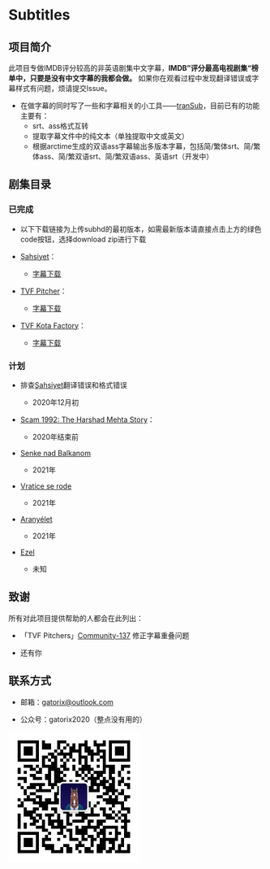 # Subtitles

## 项目简介

此项目专做IMDB评分较高的非英语剧集中文字幕，**IMDB”评分最高电视剧集“榜单中，只要是没有中文字幕的我都会做。** 如果你在观看过程中发现翻译错误或字幕样式有问题，烦请提交Issue。
  
+ 在做字幕的同时写了一些和字幕相关的小工具——[tranSub](https://github.com/Gatorix/tranSub)，目前已有的功能主要有：
  + srt、ass格式互转
  + 提取字幕文件中的纯文本（单独提取中文或英文）
  + 根据arctime生成的双语ass字幕输出多版本字幕，包括简/繁体srt、简/繁体ass、简/繁双语srt、简/繁双语ass、英语srt（开发中）

## 剧集目录

### 已完成

+ 以下下载链接为上传subhd的最初版本，如需最新版本请直接点击上方的绿色code按钮，选择download zip进行下载

+ [Şahsiyet](https://www.imdb.com/title/tt7920978/)：

  + [字幕下载](https://subhd.tv/ar0/497317)

+ [TVF Pitcher](https://www.imdb.com/title/tt4742876/)：

  + [字幕下载](http://subhd.la/a/507567)
  
+ [TVF Kota Factory](https://www.imdb.com/title/tt9432978/)：

  + [字幕下载](https://subhd.tv/a/511086)
  
### 计划

+ 排查[Şahsiyet](https://www.imdb.com/title/tt7920978/)翻译错误和格式错误
  + 2020年12月初

+ [Scam 1992: The Harshad Mehta Story](https://www.imdb.com/title/tt12392504/)：
  + 2020年结束前
  
+ [Senke nad Balkanom](https://www.imdb.com/title/tt6108262/)
  + 2021年

+ [Vratice se rode](https://www.imdb.com/title/tt1043822/)
  + 2021年
  
+ [Aranyélet](https://www.imdb.com/title/tt5099020/)
  + 2021年
  
+ [Ezel](https://www.imdb.com/title/tt1534360/)
  + 未知
  
## 致谢

所有对此项目提供帮助的人都会在此列出：

+ 「TVF Pitchers」[Community-137](https://github.com/Community-137) 修正字幕重叠问题

+ 还有你
  
## 联系方式

+ 邮箱：gatorix@outlook.com

+ 公众号：gatorix2020（整点没有用的）
  
![公众号二维码](https://github.com/Gatorix/subtitles/blob/master/Others/qrcode_for_gh_f9b5d24b04ce_258.jpg)
